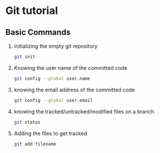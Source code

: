 # Git tutorial
## Basic Commands
1. initializing the empty git repository
    ```bash
    git init
    ```
2. Knowing the user name of the committed code
    ```bash
    git config --global user.name
    ```
3. knowing the email address of the committed code
    ```bash
    git config --global user.email
4. knowing the tracked/untracked/modified files on a branch
    ```bash
    git status
    ```
5. Adding the files to get tracked
    ```bash
    git add filename
    ```
